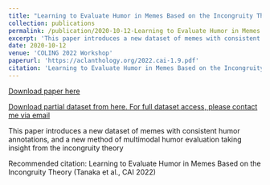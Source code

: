 ```yaml
---
title: "Learning to Evaluate Humor in Memes Based on the Incongruity Theory"
collection: publications
permalink: /publication/2020-10-12-Learning to Evaluate Humor in Memes Based on the Incongruity Theory
excerpt: 'This paper introduces a new dataset of memes with consistent humor annotations, and a new method of multimodal humor evaluation taking insight from the incongruity theory'
date: 2020-10-12
venue: 'COLING 2022 Workshop'
paperurl: 'https://aclanthology.org/2022.cai-1.9.pdf'
citation: 'Learning to Evaluate Humor in Memes Based on the Incongruity Theory (Tanaka et al., CAI 2022)'
---
```


<a href='https://aclanthology.org/2022.cai-1.9.pdf'>Download paper here</a>

<a href='https://kohtaro246.github.io/files/refined_dataset_with_url.csv)'>Download partial dataset from here. For full dataset access, please contact me via email</a> 

This paper introduces a new dataset of memes with consistent humor annotations, and a new method of multimodal humor evaluation taking insight from the incongruity theory

Recommended citation: Learning to Evaluate Humor in Memes Based on the Incongruity Theory (Tanaka et al., CAI 2022)